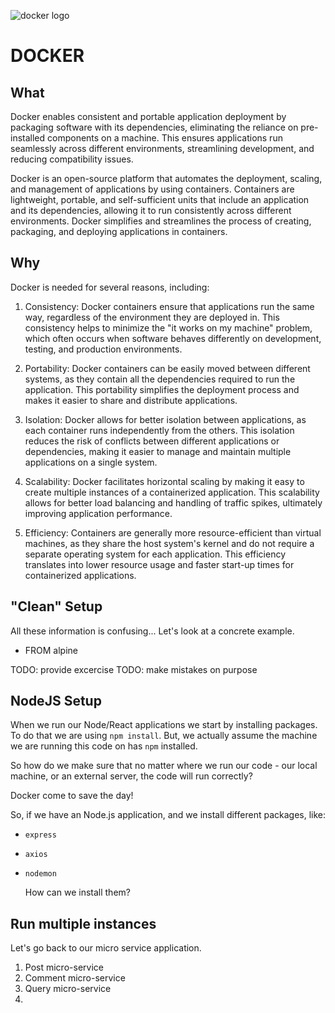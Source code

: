 ![docker logo](https://user-images.githubusercontent.com/31222514/232439594-66e31ac6-e1cd-4424-a173-77688e02e81b.png)

# DOCKER

## What

Docker enables consistent and portable application deployment by packaging software with its dependencies, eliminating the reliance on pre-installed components on a machine. This ensures applications run seamlessly across different environments, streamlining development, and reducing compatibility issues.

Docker is an open-source platform that automates the deployment, scaling, and management of applications by using containers. Containers are lightweight, portable, and self-sufficient units that include an application and its dependencies, allowing it to run consistently across different environments. Docker simplifies and streamlines the process of creating, packaging, and deploying applications in containers.

## Why

Docker is needed for several reasons, including:

1. Consistency: Docker containers ensure that applications run the same way, regardless of the environment they are deployed in. This consistency helps to minimize the "it works on my machine" problem, which often occurs when software behaves differently on development, testing, and production environments.

1. Portability: Docker containers can be easily moved between different systems, as they contain all the dependencies required to run the application. This portability simplifies the deployment process and makes it easier to share and distribute applications.

1. Isolation: Docker allows for better isolation between applications, as each container runs independently from the others. This isolation reduces the risk of conflicts between different applications or dependencies, making it easier to manage and maintain multiple applications on a single system.

1. Scalability: Docker facilitates horizontal scaling by making it easy to create multiple instances of a containerized application. This scalability allows for better load balancing and handling of traffic spikes, ultimately improving application performance.

1. Efficiency: Containers are generally more resource-efficient than virtual machines, as they share the host system's kernel and do not require a separate operating system for each application. This efficiency translates into lower resource usage and faster start-up times for containerized applications.

## "Clean" Setup

All these information is confusing... Let's look at a concrete example.

- FROM alpine

TODO: provide excercise
TODO: make mistakes on purpose

## NodeJS Setup

When we run our Node/React applications we start by installing packages. To do that we are using `npm install`. But, we actually assume the machine we are running this code on has `npm` installed.

So how do we make sure that no matter where we run our code - our local machine, or an external server, the code will run correctly?

Docker come to save the day!

So, if we have an Node.js application, and we install different packages, like:

- `express`
- `axios`
- `nodemon`

  How can we install them?

## Run multiple instances

Let's go back to our micro service application.

1. Post micro-service
2. Comment micro-service
3. Query micro-service
4.
